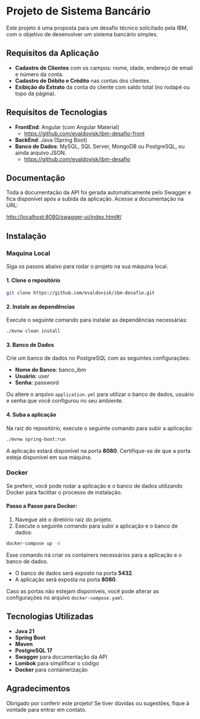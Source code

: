 
# Projeto de Sistema Bancário

Este projeto é uma proposta para um desafio técnico solicitado pela IBM, com o objetivo de desenvolver um sistema bancário simples.

## Requisitos da Aplicação

- **Cadastro de Clientes** com os campos: nome, idade, endereço de email e número da conta.
- **Cadastro de Débito e Crédito** nas contas dos clientes.
- **Exibição do Extrato** da conta do cliente com saldo total (no rodapé ou topo da página).

## Requisitos de Tecnologias

- **FrontEnd**: Angular (com Angular Material)
    - https://github.com/evaldovisk/ibm-desafio-front
- **BackEnd**: Java (Spring Boot)
- **Banco de Dados**: MySQL, SQL Server, MongoDB ou PostgreSQL, ou ainda arquivo JSON.
    - https://github.com/evaldovisk/ibm-desafio
  
## Documentação

Toda a documentação da API foi gerada automaticamente pelo Swagger e fica disponível após a subida da aplicação. Acesse a documentação na URL:

[http://localhost:8080/swagger-ui/index.html#/](http://localhost:8080/swagger-ui/index.html#/)

## Instalação

### Maquina Local

Siga os passos abaixo para rodar o projeto na sua máquina local.

#### 1. Clone o repositório

```bash
git clone https://github.com/evaldovisk/ibm-desafio.git
```

#### 2. Instale as dependências

Execute o seguinte comando para instalar as dependências necessárias:

```bash
./mvnw clean install
```

#### 3. Banco de Dados

Crie um banco de dados no PostgreSQL com as seguintes configurações:

- **Nome do Banco**: banco_ibm
- **Usuário**: user
- **Senha**: password

Ou altere o arquivo `application.yml` para utilizar o banco de dados, usuário e senha que você configurou no seu ambiente.

#### 4. Suba a aplicação

Na raiz do repositório, execute o seguinte comando para subir a aplicação:

```bash
./mvnw spring-boot:run
```

A aplicação estará disponível na porta **8080**. Certifique-se de que a porta esteja disponível em sua máquina.

### Docker

Se preferir, você pode rodar a aplicação e o banco de dados utilizando Docker para facilitar o processo de instalação.

#### Passo a Passo para Docker:

1. Navegue até o diretório raiz do projeto.
2. Execute o seguinte comando para subir a aplicação e o banco de dados:

```bash
docker-compose up -d
```

Esse comando irá criar os containers necessários para a aplicação e o banco de dados.

- O banco de dados será exposto na porta **5432**.
- A aplicação será exposta na porta **8080**.

Caso as portas não estejam disponíveis, você pode alterar as configurações no arquivo `docker-compose.yaml`.

## Tecnologias Utilizadas

- **Java 21**
- **Spring Boot**
- **Maven**
- **PostgreSQL 17**
- **Swagger** para documentação da API
- **Lombok** para simplificar o código
- **Docker** para containerização

## Agradecimentos

Obrigado por conferir este projeto! Se tiver dúvidas ou sugestões, fique à vontade para entrar em contato.
